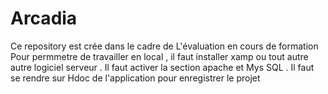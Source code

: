 # Arcadia
Ce repository est crée dans le cadre de L'évaluation en cours de formation
Pour permmetre de travailler en local , il faut installer xamp ou tout autre autre logiciel serveur . Il faut activer la section apache et Mys SQL . 
Il faut se rendre sur Hdoc de l'application pour enregistrer le projet
